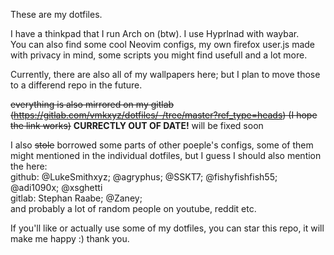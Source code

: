 These are my dotfiles.

I have a thinkpad that I run Arch on (btw). I use Hyprlnad with waybar. <br>
You can also find some cool Neovim configs, my own firefox user.js made with privacy in mind, some scripts you might find usefull and a lot more.

Currently, there are also all of my wallpapers here; but I plan to move those to a differend repo in the future.

~~everything is also mirrored on my gitlab (https://gitlab.com/vmkxyz/dotfiles/-/tree/master?ref_type=heads)
(I hope the link works)~~ **CURRECTLY OUT OF DATE!** will be fixed soon

I also ~~stole~~ borrowed some parts of other poeple's configs, some of them might mentioned in the individual dotfiles, but I guess I should also mention the here: <br>
github: @LukeSmithxyz; @agryphus; @SSKT7; @fishyfishfish55; @adi1090x; @xsghetti <br>
gitlab: Stephan Raabe; @Zaney; <br>
and probably a lot of random people on youtube, reddit etc.

If you'll like or actually use some of my dotfiles, you can star this repo, it will make me happy :) thank you.
